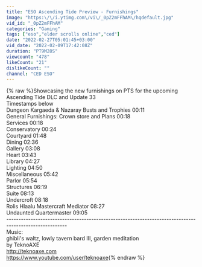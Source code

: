```yaml
---
title: "ESO Ascending Tide Preview - Furnishings"
image: "https:\/\/i.ytimg.com\/vi\/_0pZ2mFFhAM\/hqdefault.jpg"
vid_id: "_0pZ2mFFhAM"
categories: "Gaming"
tags: ["eso","elder scrolls online","ced"]
date: "2022-02-27T05:01:45+03:00"
vid_date: "2022-02-09T17:42:08Z"
duration: "PT9M28S"
viewcount: "478"
likeCount: "21"
dislikeCount: ""
channel: "CED ESO"
---
```

{% raw %}Showcasing the new furnishings on PTS for the upcoming Ascending Tide DLC and Update 33<br />Timestamps below<br />Dungeon Kargaeda &amp; Nazaray Busts and Trophies 00:11<br />General Furnishings: Crown store and Plans 00:18<br />Services 00:18<br />Conservatory 00:24<br />Courtyard 01:48<br />Dining 02:36<br />Gallery 03:08<br />Heart 03:43<br />Library 04:27<br />Lighting 04:50<br />Miscellaneous 05:42<br />Parlor 05:54<br />Structures 06:19<br />Suite 08:13<br />Undercroft 08:18<br />Rolis Hlaalu Mastercraft Mediator 08:27<br />Undaunted Quartermaster 09:05<br />-------------------------------------------------------------------------------------------------------<br />Music:<br />ghibli's waltz, lowly tavern bard III, garden meditation<br />by TeknoAXE<br /><a rel="nofollow" target="blank" href="http://teknoaxe.com">http://teknoaxe.com</a><br /><a rel="nofollow" target="blank" href="https://www.youtube.com/user/teknoaxe">https://www.youtube.com/user/teknoaxe</a>{% endraw %}
